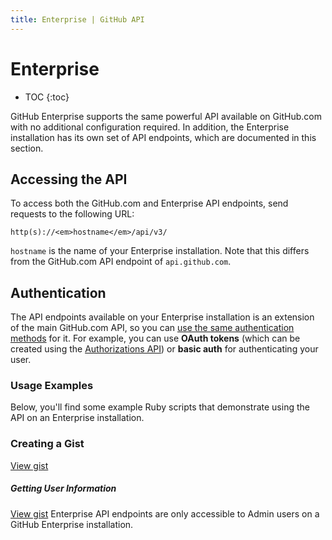```yaml
---
title: Enterprise | GitHub API
---
```


# Enterprise

* TOC
{:toc}

GitHub Enterprise supports the same powerful API available on GitHub.com with no additional configuration required. In addition, the Enterprise installation has its own set of API endpoints, which are documented in this section.

## Accessing the API

To access both the GitHub.com and Enterprise API endpoints, send requests to the following URL:

``` command-line
http(s)://<em>hostname</em>/api/v3/
```

`hostname` is the name of your Enterprise installation. Note that this differs from the GitHub.com API endpoint of `api.github.com`.

## Authentication

The API endpoints available on your Enterprise installation is an extension of the main GitHub.com API, so you can [use the same authentication methods](http://developer.github.com/v3/#authentication) for it. For example, you can use **OAuth tokens** (which can be created using the [Authorizations API][]) or **basic auth** for authenticating your user.


### Usage Examples

Below, you'll find some example Ruby scripts that demonstrate using the API on an Enterprise installation.

### Creating a Gist

<script src="https://gist.github.com/2581996.js?file=gist-api-example.rb">
</script>
<noscript>[View gist](https://gist.github.com/watsonian/2581996)</noscript>

##### Getting User Information

<script src="https://gist.github.com/2582006.js?file=user-api-example.rb">
</script>
<noscript>[View gist](https://gist.github.com/watsonian/2582006)</noscript>
Enterprise API endpoints are only accessible to Admin users on a GitHub Enterprise installation.

[Authorizations API]: /v3/oauth_authorizations/#create-a-new-authorization
